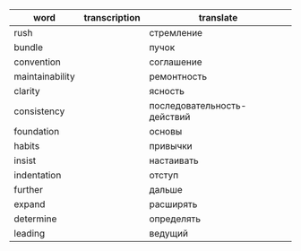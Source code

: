 | word               | transcription      | translate          |
|--------------------|--------------------|--------------------|
| rush               |                    | стремление         |
| bundle             |                    | пучок              |
| convention         |                    | соглашение         |
| maintainability    |                    | ремонтность        |
| clarity            |                    | ясность            |
| consistency        |                    | последовательность-действий|
| foundation         |                    | основы             |
| habits             |                    | привычки           |
| insist             |                    | настаивать         |
| indentation        |                    | отступ             |
| further            |                    | дальше             |
| expand             |                    | расширять          |
| determine          |                    | определять         |
| leading            |                    | ведущий            |
